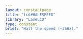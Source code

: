 ```yaml
---
layout: constantpage
title: "lcd#HALFSPEED"
library: "LameLCD"
type: constant
brief: "Half the speed (~35Hz)."
---
```


